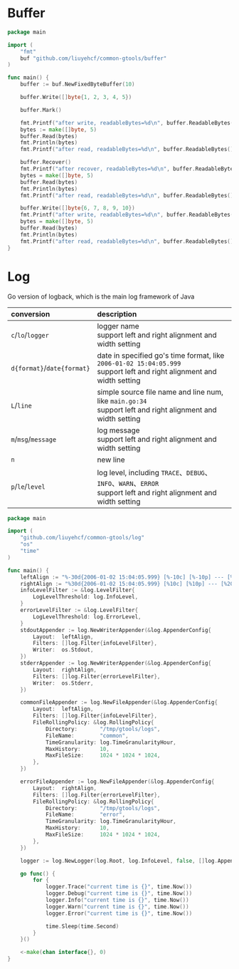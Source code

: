 # Buffer

```go
package main

import (
	"fmt"
	buf "github.com/liuyehcf/common-gtools/buffer"
)

func main() {
	buffer := buf.NewFixedByteBuffer(10)

	buffer.Write([]byte{1, 2, 3, 4, 5})

	buffer.Mark()

	fmt.Printf("after write, readableBytes=%d\n", buffer.ReadableBytes())
	bytes := make([]byte, 5)
	buffer.Read(bytes)
	fmt.Println(bytes)
	fmt.Printf("after read, readableBytes=%d\n", buffer.ReadableBytes())

	buffer.Recover()
	fmt.Printf("after recover, readableBytes=%d\n", buffer.ReadableBytes())
	bytes = make([]byte, 5)
	buffer.Read(bytes)
	fmt.Println(bytes)
	fmt.Printf("after read, readableBytes=%d\n", buffer.ReadableBytes())

	buffer.Write([]byte{6, 7, 8, 9, 10})
	fmt.Printf("after write, readableBytes=%d\n", buffer.ReadableBytes())
	bytes = make([]byte, 5)
	buffer.Read(bytes)
	fmt.Println(bytes)
	fmt.Printf("after read, readableBytes=%d\n", buffer.ReadableBytes())
}
```

# Log

Go version of logback, which is the main log framework of Java

| conversion | description |
|:--|:--|
| `c`/`lo`/`logger` | logger name<br>support left and right alignment and width setting  |
| `d{format}`/`date{format}` | date in specified go's time format, like `2006-01-02 15:04:05.999`<br>support left and right alignment and width setting |
| `L`/`line` | simple source file name and line num, like `main.go:34`<br>support left and right alignment and width setting |
| `m`/`msg`/`message` | log message<br>support left and right alignment and width setting |
| `n` | new line |
| `p`/`le`/`level` | log level, including `TRACE`、`DEBUG`、`INFO`、`WARN`、`ERROR`<br>support left and right alignment and width setting |

```go
package main

import (
	"github.com/liuyehcf/common-gtools/log"
	"os"
	"time"
)

func main() {
	leftAlign := "%-30d{2006-01-02 15:04:05.999} [%-10c] [%-10p] --- [%-20L] %-1m%n"
	rightAlign := "%30d{2006-01-02 15:04:05.999} [%10c] [%10p] --- [%20L] %1m%n"
	infoLevelFilter := &log.LevelFilter{
		LogLevelThreshold: log.InfoLevel,
	}
	errorLevelFilter := &log.LevelFilter{
		LogLevelThreshold: log.ErrorLevel,
	}
	stdoutAppender := log.NewWriterAppender(&log.AppenderConfig{
		Layout:  leftAlign,
		Filters: []log.Filter{infoLevelFilter},
		Writer:  os.Stdout,
	})
	stderrAppender := log.NewWriterAppender(&log.AppenderConfig{
		Layout:  rightAlign,
		Filters: []log.Filter{errorLevelFilter},
		Writer:  os.Stderr,
	})

	commonFileAppender := log.NewFileAppender(&log.AppenderConfig{
		Layout:  leftAlign,
		Filters: []log.Filter{infoLevelFilter},
		FileRollingPolicy: &log.RollingPolicy{
			Directory:       "/tmp/gtools/logs",
			FileName:        "common",
			TimeGranularity: log.TimeGranularityHour,
			MaxHistory:      10,
			MaxFileSize:     1024 * 1024 * 1024,
		},
	})

	errorFileAppender := log.NewFileAppender(&log.AppenderConfig{
		Layout:  rightAlign,
		Filters: []log.Filter{errorLevelFilter},
		FileRollingPolicy: &log.RollingPolicy{
			Directory:       "/tmp/gtools/logs",
			FileName:        "error",
			TimeGranularity: log.TimeGranularityHour,
			MaxHistory:      10,
			MaxFileSize:     1024 * 1024 * 1024,
		},
	})

	logger := log.NewLogger(log.Root, log.InfoLevel, false, []log.Appender{commonFileAppender, errorFileAppender, stdoutAppender, stderrAppender})

	go func() {
		for {
			logger.Trace("current time is {}", time.Now())
			logger.Debug("current time is {}", time.Now())
			logger.Info("current time is {}", time.Now())
			logger.Warn("current time is {}", time.Now())
			logger.Error("current time is {}", time.Now())

			time.Sleep(time.Second)
		}
	}()

	<-make(chan interface{}, 0)
}
```